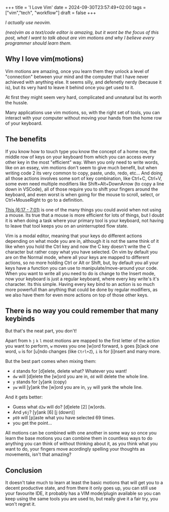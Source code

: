 +++
title = 'I Love Vim'
date = 2024-09-30T23:57:49+02:00
tags = ["vim","tech", "workflow"]
draft = false
+++

*I actually use neovim.*

*(neo)vim as a text/code editor is amazing, but it wont be the focus of this
post, what I want to talk about are vim motions and why I believe every 
programmer should learn them.*

## Why I love vim(motions)

Vim motions are amazing, once you learn them they unlock a level of "connection"
between your mind and the computer that I have never achieved with anything 
else. It seems silly, and defenetly nerdy (because it is), but its very hard to 
leave it behind once you get used to it.

At first they might seem very hard, complicated and unnatural but its worth the
hussle.

Many applications use vim motions, so, with the right set of tools, you can 
interact with your computer without moving your hands from the home row of your
keyboard.

## The benefits

If you know how to touch type you know the concept of a home row, the middle
row of keys on your keyboard from which you can access every other key in the
most "efficient" way. When you only need to write words, like on an essey, vim
motions don't seem to give much benefit, but when writing code 2 its very common
to copy, paste, undo, redo, etc... And doing all those actions involves
some sort of key combination, like Ctrl+C, Ctrl+V, some even need multiple 
modifiers like Shift+Alt+DownArrow (to copy a line down in VSCode), all of those
require you to shift your fingers around the keyboard, and even worst is when
going for the mouse to scroll, select, or Ctrl+MouseRight to go to a definition.

[This (6:17 - 7:01)](https://youtu.be/zPMPqzjM0Fw?si=81FqeuXbEy2Ikfei&t=377) is 
one of the many things you could avoid when not using a mouse. Its true that a
mouse is more efficient for lots of things, but I doubt it is when doing a task
where your primary tool is your keyboard, not having to leave that tool keeps 
you on an uninterrupted flow state.

Vim is a modal editor, meaning that your keys do different actions depending on
what mode you are in, although it is not the same think of it like when you hold
the Ctrl key and now the C key doesn't write the C character but rather copy 
what you have selected. On vim by default you are on the Normal mode, where all
your keys are mapped to different actions, so no more holding Ctrl or Alt or 
Shift, but, by default you all your keys have a function you can use to 
manipulate/move-around your code. When you want to write all you need to do is 
change to the Insert mode, now your keyboard is just a regular keyboard, where 
every key write's it's character. Its this simple. Having every key bind to an 
action is so much more powerfull than anything that could be done by regular 
modifiers, as we also have them for even more actions on top of those other keys.

## There is no way you could remember that many keybinds

But that's the neat part, you don't!

Apart from `h` `j` `k` `l` most motions are mapped to the first letter of 
the action you want to perform, `w` moves you one [w]ord forward, `b` goes 
[b]ack one word, `u` is for [u]ndo changes (like `Ctrl+Z`), `i` is for [i]nsert 
and many more. 

But the best part comes when mixing them: 

- `d` stands for [d]elete, delete what? Whatever you want!
- `dw` will [d]elete the [w]ord you are in, `dd` will delete the whole line.
- `y` stands for [y]ank (copy)
- `yw` will [y]ank the [w]ord you are in, `yy` will yank the whole line.

And it gets better:

- Guess what `d2w` will do? [d]elete [2] [w]ords.
- And `y6j`? [y]ank [6] [j (down)]
- `p69` will [p]aste what you have selected 69 times.
- you get the point...

All motions can be combined with one another in some way so once you learn the
base motions you can combine them in countless ways to do anything you can think
of without thinking about it, as you think what you want to do, your fingers
move acordingly spelling your thoughts as movements, isn't that amazing?

## Conclusion

It doesn't take much to learn at least the basic motions that will get you to a
decent productive state, and from there it only goes up, you can still use your
favourite IDE, it probably has a VIM mode/plugin available so you can keep using
the same tools you are used to, but really give it a fair try, you won't regret 
it.

